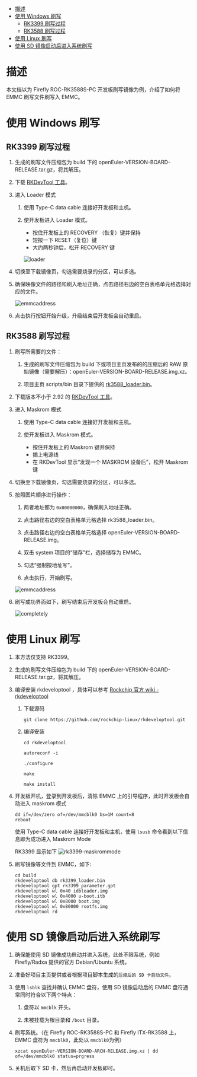 - [描述](#描述)
- [使用 Windows 刷写](#使用-windows-刷写)
  - [RK3399 刷写过程](#rk3399-刷写过程)
  - [RK3588 刷写过程](#rk3588-刷写过程)
- [使用 Linux 刷写](#使用-linux-刷写)
- [使用 SD 镜像启动后进入系统刷写](#使用-SD-镜像启动后进入系统刷写)

# 描述

本文档以为 Firefly ROC-RK3588S-PC 开发板刷写镜像为例，介绍了如何将 EMMC 刷写文件刷写入 EMMC。

# 使用 Windows 刷写

## RK3399 刷写过程

1.  生成的刷写文件压缩包为 build 下的 openEuler-VERSION-BOARD-RELEASE.tar.gz，将其解压。

2.  下载 [RKDevTool 工具](http://www.t-firefly.com/doc/download/page/id/3.html#other_374)。

3.  进入 Loader 模式

    1.  使用 Type-C data cable 连接好开发板和主机。

    2.  使开发板进入 Loader 模式。
        - 按住开发板上的 RECOVERY （恢复）键并保持
        - 短按一下 RESET（复位）键
        - 大约两秒钟后，松开 RECOVERY 键

        ![loader](images/loader.png)

4.  切换至下载镜像页，勾选需要烧录的分区，可以多选。

5.  确保映像文件的路径和刷入地址正确，点击路径右边的空白表格单元格选择对应的文件。

    ![emmcaddress](images/rk3399-emmcaddress.png)

6.  点击执行按钮开始升级，升级结束后开发板会自动重启。

## RK3588 刷写过程

1.  刷写所需要的文件：
    
    1.  生成的刷写文件压缩包为 build 下或项目主页发布的的压缩后的 RAW 原始镜像（需要解压）：openEuler-VERSION-BOARD-RELEASE.img.xz。

    2.  项目主页 scripts/bin 目录下提供的 [rk3588_loader.bin](../scripts/bin/rk3588_loader.bin)。

2.  下载版本不小于 2.92 的 [RKDevTool 工具](https://dl.radxa.com/tools/windows/windows_RKDevTool_Release_v2.92.zip)。

3.  进入 Maskrom 模式

    1.  使用 Type-C data cable 连接好开发板和主机。

    2.  使开发板进入 Maskrom 模式。
        - 按住开发板上的 Maskrom 键并保持
        - 插上电源线
        - 在 RKDevTool 显示“发现一个 MASKROM 设备后”，松开 Maskrom 键

4.  切换至下载镜像页，勾选需要烧录的分区，可以多选。

5.  按照图片顺序进行操作：

    1.  两者地址都为 `0x00000000`，确保刷入地址正确。

    2.  点击路径右边的空白表格单元格选择 rk3588_loader.bin。

    3.  点击路径右边的空白表格单元格选择 openEuler-VERSION-BOARD-RELEASE.img。

    4.  双击 system 项目的“储存”栏，选择储存为 EMMC。

    5.  勾选“强制按地址写”。

    6.  点击执行，开始刷写。

    ![emmcaddress](images/rk3588-emmcaddress.png)

6.  刷写成功界面如下，刷写结束后开发板会自动重启。

    ![completely](images/rk3588-completely.png)

# 使用 Linux 刷写

1.  本方法仅支持 RK3399。

2.  生成的刷写文件压缩包为 build 下的 openEuler-VERSION-BOARD-RELEASE.tar.gz，将其解压。

3.  编译安装 rkdeveloptool ，具体可以参考 [Rockchip 官方 wiki - rkdeveloptool](http://opensource.rock-chips.com/wiki_Rkdeveloptool)
    
    1.  下载源码

        `git clone https://github.com/rockchip-linux/rkdeveloptool.git`

    2.  编译安装

        `cd rkdeveloptool`

        `autoreconf -i`

        `./configure`

        `make`

        `make install`


4.  开发板开机，登录到开发板后，清除 EMMC 上的引导程序，此时开发板会自动进入 maskrom 模式

    ```
    dd if=/dev/zero of=/dev/mmcblk0 bs=1M count=8
    reboot
    ```

    使用 Type-C data cable 连接好开发板和主机，使用 `lsusb` 命令看到以下信息即为成功进入 Maskrom Mode

    RK3399 显示如下
    ![rk3399-maskrommode](images/rk3399-maskrommode.png)

5.  刷写镜像等文件到 EMMC，如下:

    ```
    cd build
    rkdeveloptool db rk3399_loader.bin
    rkdeveloptool gpt rk3399_parameter.gpt
    rkdeveloptool wl 0x40 idbloader.img
    rkdeveloptool wl 0x4000 u-boot.itb
    rkdeveloptool wl 0x8000 boot.img
    rkdeveloptool wl 0x80000 rootfs.img
    rkdeveloptool rd
    ```

# 使用 SD 镜像启动后进入系统刷写

1.  确保能使用 SD 镜像成功启动并进入系统，此处不限系统，例如 Firefly/Radxa 提供的官方 Debian/Ubuntu 系统。

2.  准备好项目主页提供或者根据项目脚本生成的`压缩后的 SD 卡启动文件`。

3.  使用 `lsblk` 查找并确认 EMMC 盘符，使用 SD 镜像启动后的 EMMC 盘符通常同时符合以下两个特点：

    1.  盘符以 `mmcblk` 开头。

    2.  未被挂载为根目录和 `/boot` 目录。

4.  刷写系统。（在 Firefly ROC-RK3588S-PC 和 Firefly ITX-RK3588 上，EMMC 盘符为 `mmcblk0`，此处以 `mmcblk0`为例）

    `xzcat openEuler-VERSION-BOARD-ARCH-RELEASE.img.xz | dd of=/dev/mmcblk0 status=prgress`

5.  关机后取下 SD 卡，然后再启动开发板即可。
